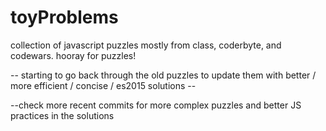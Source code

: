 # toyProblems
collection of javascript puzzles mostly from class, coderbyte, and codewars.  hooray for puzzles!

-- starting to go back through the old puzzles to update them with better / more efficient / concise / es2015 solutions --

--check more recent commits for more complex puzzles and better JS practices in the solutions
